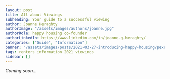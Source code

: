 ```yaml
---
layout: post
title: All about Viewings
subheading: Your guide to a successful viewing 
author: Joanne Heraghty
authorImage: "/assets/images/authors/joanne.jpg" 
authorRole: happy housing co-founder
authorLinkedIn: https://www.linkedin.com/in/joanne-g-heraghty/
categories: ["Guide", "Information"]
banner: "/assets/images/posts/2021-03-27-introducing-happy-housing/pexels-fauxels-3182784.jpg"
tags: renters information 2021 viewings
sidebar: []
---
```


*Coming soon…*


